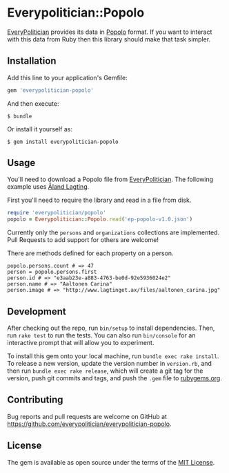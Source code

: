# Everypolitician::Popolo

[EveryPolitician](http://everypolitician.org) provides its data in [Popolo](http://www.popoloproject.com/) format. If you want to interact with this data from Ruby then this library should make that task simpler.

## Installation

Add this line to your application's Gemfile:

```ruby
gem 'everypolitician-popolo'
```

And then execute:

    $ bundle

Or install it yourself as:

    $ gem install everypolitician-popolo

## Usage

You'll need to download a Popolo file from [EveryPolitician](http://everypolitician.org/). The following example uses [Åland Lagting](https://github.com/everypolitician/everypolitician-data/raw/master/data/Aland/Lagting/ep-popolo-v1.0.json).

First you'll need to require the library and read in a file from disk.

```ruby
require 'everypolitician/popolo'
popolo = Everypolitician::Popolo.read('ep-popolo-v1.0.json')
```

Currently only the `persons` and `organizations` collections are implemented. Pull Requests to add support for others are welcome!

There are methods defined for each property on a person.

```
popolo.persons.count # => 47
person = popolo.persons.first
person.id # => "e3aab23e-a883-4763-be0d-92e5936024e2"
person.name # => "Aaltonen Carina"
person.image # => "http://www.lagtinget.ax/files/aaltonen_carina.jpg"
```

## Development

After checking out the repo, run `bin/setup` to install dependencies. Then, run `rake test` to run the tests. You can also run `bin/console` for an interactive prompt that will allow you to experiment.

To install this gem onto your local machine, run `bundle exec rake install`. To release a new version, update the version number in `version.rb`, and then run `bundle exec rake release`, which will create a git tag for the version, push git commits and tags, and push the `.gem` file to [rubygems.org](https://rubygems.org).

## Contributing

Bug reports and pull requests are welcome on GitHub at https://github.com/everypolitician/everypolitician-popolo.


## License

The gem is available as open source under the terms of the [MIT License](http://opensource.org/licenses/MIT).
